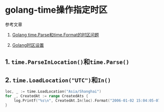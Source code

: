 # golang-time操作指定时区

参考文章

1. [Golang time.Parse和time.Format的时区问题](https://www.jianshu.com/p/92d9344425a7)

2. [Golang时区设置](https://my.oschina.net/jsk/blog/1817395)

## 1. `time.ParseInLocation()`和`time.Parse()`

## 2. `time.LoadLocation("UTC")`和`In()`

```go
loc, _ := time.LoadLocation("Asia/Shanghai")
for _, CreatedAt := range CreatedAts {
    log.Printf("%s\n", CreatedAt.In(loc).Format("2006-01-02 15:04:05-07"))
}
```
